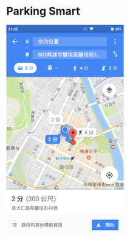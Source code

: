 # Parking Smart


![image](https://github.com/ruby851015/Parking-Smart/blob/master/%E5%9B%BE%E7%89%871.png)
